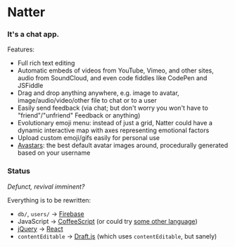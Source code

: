 # Natter

### It's a chat app.

Features:

* Full rich text editing
* Automatic embeds of videos from YouTube, Vimeo, and other sites, audio from SoundCloud, and even code fiddles like CodePen and JSFiddle
* Drag and drop anything anywhere, e.g. image to avatar, image/audio/video/other file to chat or to a user
* Easily send feedback (via chat; but don't worry you won't have to "friend"/"unfriend" Feedback or anything)
* Evolutionary emoji menu: instead of just a grid, Natter could have a dynamic interactive map with axes representing emotional factors
* Upload custom emoji/gifs easily for personal use
* [Avastars][]: the best default avatar images around, procedurally generated based on your username

### Status

*Defunct, revival imminent?*

Everything is to be rewritten:
* `db/`, `users/` -> [Firebase][]
* JavaScript -> [CoffeeScript][] (or could try [some other language][])
* [jQuery][] -> [React][]
* `contentEditable` -> [Draft.js][] (which uses `contentEditable`, but sanely)

<!-- https://github.com/egoist/autoembed -->
<!-- https://github.com/egoist/autolink.js -->
<!-- https://www.npmjs.com/package/oembed-auto -->
<!-- https://cleverbot.io/ -->

[Firebase]: https://www.firebase.com/
[CoffeeScript]: http://coffeescript.org/
[some other language]: https://github.com/jashkenas/coffeescript/wiki/list-of-languages-that-compile-to-js
[jQuery]: https://jquery.org/
[React]: https://facebook.github.io/react/
[Draft.js]: https://facebook.github.io/draft-js/
[Avastars]: https://rawgit.com/1j01/natter/master/public/test/avastar.html
[main app screen]: https://rawgit.com/1j01/natter/master/public/index.html

